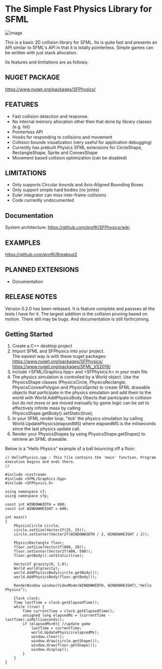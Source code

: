 # The Simple Fast Physics Library for SFML

![image](https://user-images.githubusercontent.com/4048613/166339619-9e51b359-07c4-461d-841e-e6493b1cd180.png)


This is a basic 2D collision library for SFML.  Its is quite fast and presents an API similar to SFML's API in that it is totally pointerless.  Simple games can be written with just stack allocation.

Its features and limitations are as follows:

## NUGET PACKAGE
https://www.nuget.org/packages/SFPhysics/

## FEATURES
* Fast collision detection and response.
* No internal memory allocation other then that done by library classes (e.g. list<T>)
* Pointerless API
* Hooks for responding to collisions and movement
* Collision bounds visualization (very useful for application debugging)
* Currently has prebuilt Physics SFML extensions for CircleShape, RectangleShape, Sprite and ConvexShape
* Movement based collision optimization (can be disabled)

## LIMITATIONS
* Only supports Circular bounds and Axis-Aligned Bounding Boxes
* Only support simple hard bodies (no joints)
* Euler integrator can miss inter-frame collisions
* Code currently undocumented


## Documentation
System architecture: https://github.com/profK/SFPhysics/wiki

## EXAMPLES
https://github.com/profK/Breakout2  

## PLANNED EXTENSIONS
* Documentation
  
## RELEASE NOTES
Version 0.2.0 has been released.  It is feature complete and passses all the tests I have for it.  The largest addition is the
collision pruning based on motion.
There still may be bugs.  And documentation is still forthcoming.

## Getting Started
1.  Create a C++ desktop project
2.  Import SFML and SFPhysics into your project.   
    The easiest way is with these nuget packages:  
    https://www.nuget.org/packages/SFPhysics/  
    https://www.nuget.org/packages/SFML_VS2019/  
3. include <SFML/Graphics.hpp>  and <SFPhysics.h> in your main file
4. The physics simulation is controlled by a World object.  Use the PhysicsShape classes (PhysicsCircle, PhysicsRectangle, PhysicsConvexPolygon and PhysicsSprite) to create SFML drawable objects that participate in the physics simulation and add them to the world with World.AddPhysicsBody  Obects that participate in collision but do not move or are moved manually by game logic can be set to effectively infinite mass by calling PhysicsShape.getBody().setStatic(true);
5. In your SFML render loop, "tick' the physics simulation by calling World.UpdatePhysics(elapsedMS) where elapsedMS is the miliseconds since the last physics update call.
6. Render your PhysicsShapes by using PhysicsShape.getShape() to retrieve an SFML drawable.  

Below is a "Hello Physics" example of a ball bouncing off a floor:
  
```
// HelloPhysics.cpp : This file contains the 'main' function. Program execution begins and ends there.
//

#include <iostream>
#include <SFML/Graphics.hpp>
#include <SFPhysics.h>

using namespace sf;
using namespace sfp;

const int WINDOWWIDTH = 800;
const int WINDOWHEIGHT = 600;

int main()
{
    PhysicsCircle circle;
    circle.setSize(Vector2f(25, 25));
    circle.setCenter(Vector2f(WINDOWWIDTH / 2, WINDOWHEIGHT / 2));

    PhysicsRectangle floor;
    floor.setSize(Vector2f(800, 20));
    floor.setCenter(Vector2f(400, 590));
    floor.getBody().setStatic(true);

    Vector2f gravity(0, 1.0);
    World world(gravity);
    world.AddPhysicsBody(circle.getBody());
    world.AddPhysicsBody(floor.getBody());

    RenderWindow window(VideoMode(WINDOWWIDTH, WINDOWHEIGHT),"Hello Physics");

    Clock clock;
    Time lastTime = clock.getElapsedTime();
    while (true) {
        Time currentTime = clock.getElapsedTime();
        unsigned long elapsedMs = (currentTime - lastTime).asMilliseconds();
        if (elapsedMs>0){ //update game
            lastTime = currentTime;
            world.UpdatePhysics(elapsedMs);
            window.clear();
            window.draw(circle.getShape());
            window.draw(floor.getShape());
            window.display();
        }
    }
}
```
